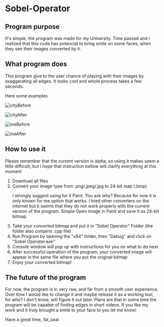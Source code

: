 # Sobel-Operator

<h2> Program purpose </h2>
It's simple, the program was made for my University. Time passed and i realized that this code has potencial to bring smile on some faces, when they see their images converted by it. 

<h2> What program does </h2>
This program give to the user chance of playing with their images by exaggerating all edges. It looks cool and whole process takes a few seconds. 

Here some examples 

![cityBefore](https://user-images.githubusercontent.com/83663917/183085896-d337804f-5c2b-4aae-b1b6-28132d92aa3d.jpg)

![cityAfter](https://user-images.githubusercontent.com/83663917/183085971-b535bbdb-e6f2-4bd6-b749-131ffb5da09a.jpg)

![meBefore](https://user-images.githubusercontent.com/83663917/183086032-c001c59f-d692-4514-8527-09b6b35b9826.jpg)

![meAfter](https://user-images.githubusercontent.com/83663917/183086050-96e13aa7-8af8-430c-8bbe-1c9e3845a860.jpg)

<h2>How to use it</h2>
<div>
Please remember that the current version is alpha, so using it makes seem a little difficult, but i hope that instruction bellow will clarify everything at this moment   
</div>
<div>
<ol>
  <li>Download all files</li>
  <li>Convert your image type from .png/.jpeg/.jpg to 24-bit map (.bmp)<p>I strongly suggest using for it Paint. You ask why? Because for now it is only known     for me option that works. I tried other converters on the internet but it seems that they do not work properly with the current version of the program. Simple Open     image in Paint and save it as 24-bit bitmap</p></li>
  <li>Take your converted bitmap and put it in "Sobel Operator" Folder (the folder also contains .cpp file)</li>
  <li>Run Program by opening the "x64" folder, then "Debug" and click on "Sobel Operator.exe"</li>
  <li>Console window will pop up with instructions for you on what to do next</li>
  <li>After successful operation of the program, your converted image will appear in the same file where you put the original bitmap</li>
  <li>Enjoy your converted bitmap!</li>
</ol>
</div>
<div>
  <h2>The future of the program</h2>
  <p>For now, the program is in very raw, and far from a smooth user experience. Over time I would like to change it and maybe release it as a working tool, for who? I don't know, will figure it out later. Plans are that in some time the program will be capable of finding edges in short videos. If you like my work and it truly brought a smile to your face to you let me know!</p>
  <p>Have a great time,
    fat_seal</p>
</div>

